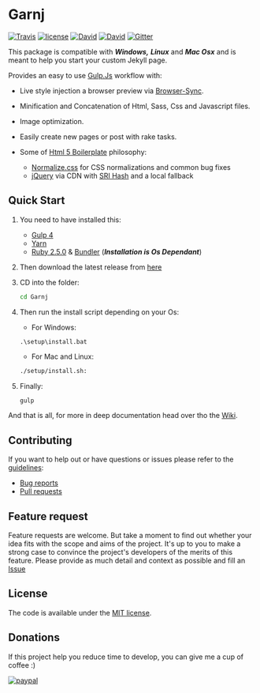 # Garnj

[![Travis](https://img.shields.io/travis/cruznick/Garnj.svg?style=for-the-badge)](https://travis-ci.org/cruznick/Garnj)
[![license](https://img.shields.io/github/license/mashape/apistatus.svg?style=for-the-badge)](https://github.com/cruznick/Garnj)
[![David](https://img.shields.io/david/dev/expressjs/express.svg?style=for-the-badge)](https://david-dm.org/cruznick/Garnj?type=dev)
[![David](https://img.shields.io/david/expressjs/express.svg?style=for-the-badge)](https://david-dm.org/cruznick/Garnj)
[![Gitter](https://img.shields.io/gitter/room/nwjs/nw.js.svg?style=for-the-badge)](https://gitter.im/Garnj/)

This package is compatible with ***Windows,***  ***Linux*** and ***Mac Osx*** and is  meant to help you start your custom Jekyll page.

Provides an easy to use [Gulp.Js](http://gulpjs.com/) workflow with:

- Live style injection a browser preview via [Browser-Sync](https://browsersync.io).
- Minification and Concatenation of Html, Sass, Css and Javascript files.
- Image optimization.
- Easily create new pages or post with rake tasks.
- Some of [Html 5 Boilerplate](https://html5boilerplate.com) philosophy:

  - [Normalize.css](https://necolas.github.com/normalize.css/)
    for CSS normalizations and common bug fixes
  - [jQuery](https://jquery.com/) via CDN with [SRI Hash](https://developer.mozilla.org/en-US/docs/Web/Security/Subresource_Integrity) and a local fallback

## Quick Start

1. You need to have installed this:

    - [Gulp 4](https://github.com/gulpjs/gulp/blob/4.0/docs/getting-started.md)
    - [Yarn](https://yarnpkg.com/lang/en/docs/install/)
    - [Ruby 2.5.0](https://www.ruby-lang.org/en/news/2017/12/25/ruby-2-5-0-released/) & [Bundler](http://bundler.io) (*__Installation is Os Dependant__*)

2. Then download the latest release from [here](/releases)

3. CD into the folder:

    ```bash
    cd Garnj
    ```

4. Then run the install script depending on your Os:

    - For Windows:

    ```batch
    .\setup\install.bat
    ```

    - For Mac and Linux:
    ```sh
    ./setup/install.sh:
    ```
5. Finally:

    ```bash
    gulp
    ```

And that is all, for more in deep documentation head over tho the [Wiki](https://github.com/cruznick/Garnj/wiki).
## Contributing

If you want to help out or have questions or issues please refer to the [guidelines](CODE_OF_CONDUCT.md):

- [Bug reports](https://github.com/cruznick/Garnj/issues)
- [Pull requests](https://github.com/cruznick/Garnj/pulls)

## Feature request

Feature requests are welcome. But take a moment to find out whether your idea fits with the scope and aims of the project. It's up to you to make a strong case to convince the project's developers of the merits of this feature. Please provide as much detail and context as possible and fill an [Issue](https://github.com/cruznick/Garnj/issues)

## License

The code is available under the [MIT license](LICENSE.txt).

## Donations

If this project help you reduce time to develop, you can give me a cup of coffee :)

[![paypal](https://www.paypalobjects.com/en_US/i/btn/btn_donateCC_LG.gif)](https://www.paypal.me/BenjaminJonatan)
